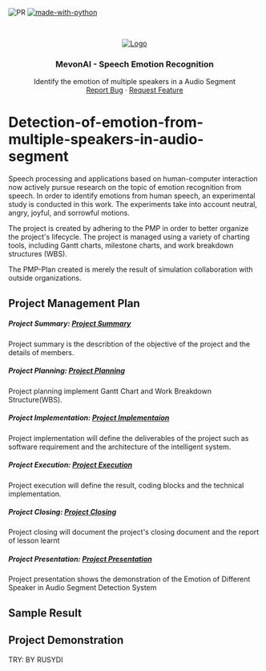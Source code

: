 ![PR](https://camo.githubusercontent.com/f96261621753dacf526590825b84f87ccb1db0e6/68747470733a2f2f696d672e736869656c64732e696f2f62616467652f5052732d77656c636f6d652d627269676874677265656e2e7376673f7374796c653d666c6174)
[![made-with-python](https://img.shields.io/badge/Made%20with-Python-1f425f.svg)](https://www.python.org/)

<!-- PROJECT LOGO -->
<br />
<p align="center">
  <a href="#">
    <img src="https://i.imgur.com/f1TqviT.jpeg" alt="Logo">
  </a>

  <h3 align="center">MevonAI - Speech Emotion Recognition</h3>

  <p align="center">
    Identify the emotion of multiple speakers in a Audio Segment 
    <br />
    <a href="https://github.com/SuyashMore/MevonAI-Speech-Emotion-Recognition/issues">Report Bug</a>
    ·
    <a href="https://github.com/SuyashMore/MevonAI-Speech-Emotion-Recognition/issues">Request Feature</a>
  </p>
</p>

# Detection-of-emotion-from-multiple-speakers-in-audio-segment

Speech processing and applications based on human-computer interaction now actively pursue research on the topic of emotion recognition from speech. In order to identify emotions from human speech, an experimental study is conducted in this work. The experiments take into account neutral, angry, joyful, and sorrowful motions.

The project is created by adhering to the PMP in order to better organize the project's lifecycle. The project is managed using a variety of charting tools, including Gantt charts, milestone charts, and work breakdown structures (WBS).

The PMP-Plan created is merely the result of simulation collaboration with outside organizations.

 ## Project Management Plan
 ##### Project Summary: [Project Summary](PMP-PLAN/A-PROJECT_SUMMARY.md)
 Project summary is the describtion of the objective of the project and the details of members.  
   
 ##### Project Planning: [Project Planning](PMP-PLAN/B-PROJECT_PLANNING.md)
 Project planning implement Gantt Chart and Work Breakdown Structure(WBS).  
   
 ##### Project Implementation: [Project Implementaion](PMP-PLAN/C-PROJECT_IMPLEMENTATION.md)       
 Project implementation will define the deliverables of the project such as software requirement and the architecture of the intelligent system.  
     
 ##### Project Execution: [Project Execution](PMP-PLAN/D-PROJECT_EXECUTION.md)  
 Project execution will define the result, coding blocks and the technical implementation.  
       
 ##### Project Closing: [Project Closing](PMP-PLAN/E-PROJECT_CLOSING.md)  
 Project closing will document the project's closing document and the report of lesson learnt  
         
 ##### Project Presentation: [Project Presentation](PMP-PLAN/F-PROJECT_PRESENTATION.md)  
 Project presentation shows the demonstration of the Emotion of Different Speaker in Audio Segment Detection System  
 
 ## Sample Result


## Project Demonstration
     
 TRY: BY RUSYDI
 
